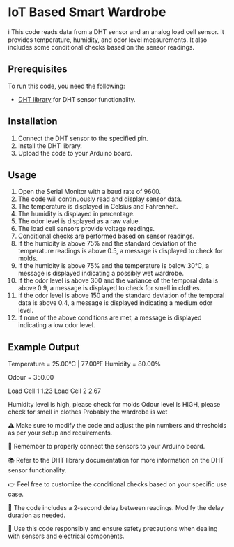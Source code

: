 # IoT Based Smart Wardrobe

ℹ️ This code reads data from a DHT sensor and an analog load cell sensor. It provides temperature, humidity, and odor level measurements. It also includes some conditional checks based on the sensor readings.

## Prerequisites

To run this code, you need the following:

- [DHT library](https://github.com/adafruit/DHT-sensor-library) for DHT sensor functionality.

## Installation

1. Connect the DHT sensor to the specified pin.
2. Install the DHT library.
3. Upload the code to your Arduino board.

## Usage

1. Open the Serial Monitor with a baud rate of 9600.
2. The code will continuously read and display sensor data.
3. The temperature is displayed in Celsius and Fahrenheit.
4. The humidity is displayed in percentage.
5. The odor level is displayed as a raw value.
6. The load cell sensors provide voltage readings.
7. Conditional checks are performed based on sensor readings.
8. If the humidity is above 75% and the standard deviation of the temperature readings is above 0.5, a message is displayed to check for molds.
9. If the humidity is above 75% and the temperature is below 30°C, a message is displayed indicating a possibly wet wardrobe.
10. If the odor level is above 300 and the variance of the temporal data is above 0.9, a message is displayed to check for smell in clothes.
11. If the odor level is above 150 and the standard deviation of the temporal data is above 0.4, a message is displayed indicating a medium odor level.
12. If none of the above conditions are met, a message is displayed indicating a low odor level.

## Example Output
Temperature = 25.00°C | 77.00°F
Humidity = 80.00%

Odour = 350.00

Load Cell 1
1.23
Load Cell 2
2.67

Humidity level is high, please check for molds
Odour level is HIGH, please check for smell in clothes
Probably the wardrobe is wet


⚠️ Make sure to modify the code and adjust the pin numbers and thresholds as per your setup and requirements.

🔌 Remember to properly connect the sensors to your Arduino board.

📚 Refer to the DHT library documentation for more information on the DHT sensor functionality.

👉 Feel free to customize the conditional checks based on your specific use case.

🔄 The code includes a 2-second delay between readings. Modify the delay duration as needed.

🚧 Use this code responsibly and ensure safety precautions when dealing with sensors and electrical components.

